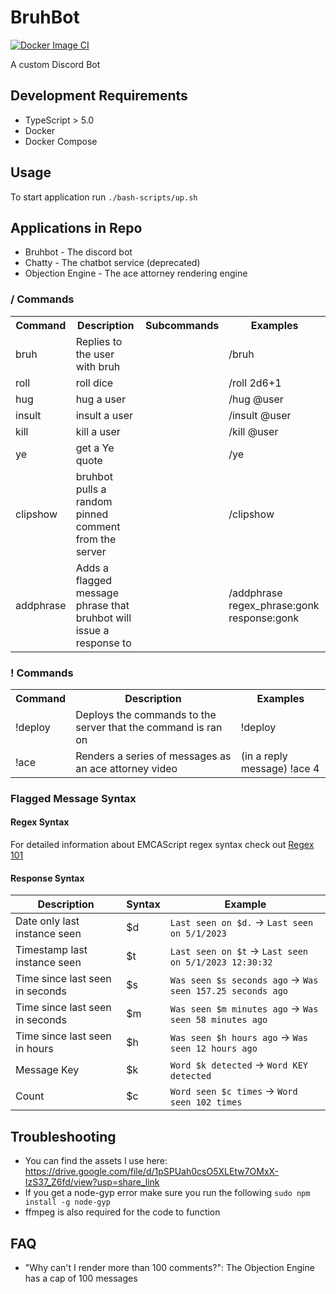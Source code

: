 # BruhBot
[![Docker Image CI](https://github.com/RKochenderfer/BruhBot/actions/workflows/docker-image.yml/badge.svg?branch=master)](https://github.com/RKochenderfer/BruhBot/actions/workflows/docker-image.yml)

A custom Discord Bot

## Development Requirements
* TypeScript > 5.0
* Docker
* Docker Compose

## Usage
To start application run `./bash-scripts/up.sh`

## Applications in Repo
* Bruhbot - The discord bot
* Chatty - The chatbot service (deprecated)
* Objection Engine - The ace attorney rendering engine

### / Commands

<table>
    <tbody>
        <tr>
            <th>Command</th>
            <th>Description</th>
            <th>Subcommands</th>
            <th>Examples</th>
        </tr>
        <tr>
            <td>bruh</td>
            <td>Replies to the user with bruh</td>
            <td></td>
            <td>/bruh</td>
        </tr>
        <tr>
            <td>roll</td>
            <td>roll dice</td>
            <td></td>
            <td>/roll 2d6+1</td>
        </tr>
        <tr>
            <td>hug</td>
            <td>hug a user</td>
            <td></td>
            <td>/hug @user</td>
        </tr>
        <tr>
            <td>insult</td>
            <td>insult a user</td>
            <td></td>
            <td>/insult @user</td>
        </tr>
        <tr>
            <td>kill</td>
            <td>kill a user</td>
            <td></td>
            <td>/kill @user</td>
        </tr>
        <tr>
            <td>ye</td>
            <td>get a Ye quote</td>
            <td></td>
            <td>/ye</td>
        </tr>
        <tr>
            <td>clipshow</td>
            <td>bruhbot pulls a random pinned comment from the server</td>
            <td></td>
            <td>/clipshow</td>
        </tr>
        <tr>
            <td>addphrase</td>
            <td>Adds a flagged message phrase that bruhbot will issue a response to</td>
            <td></td>
            <td>/addphrase regex_phrase:gonk response:gonk</td>
        </tr>
    </tbody>
</table>

### ! Commands
<table>
    <tbody>
        <tr>
            <th>Command</th>
            <th>Description</th>
            <th>Examples</th>
        </tr>
        <tr>
            <td>!deploy</td>
            <td>Deploys the commands to the server that the command is ran on</td>
            <td>!deploy</td>
        </tr>
        <tr>
            <td>!ace</td>
            <td>Renders a series of messages as an ace attorney video</td>
            <td>(in a reply message) !ace 4</td>
        </tr>
    </tbody>
</table>

### Flagged Message Syntax
#### Regex Syntax
For detailed information about EMCAScript regex syntax check out [Regex 101](https://regex101.com/)

#### Response Syntax
Description|Syntax|Example
-|-|-
Date only last instance seen|$d|`Last seen on $d.` -> `Last seen on 5/1/2023`
Timestamp last instance seen|$t|`Last seen on $t` -> `Last seen on 5/1/2023 12:30:32`
Time since last seen in seconds|$s|`Was seen $s seconds ago` -> `Was seen 157.25 seconds ago`
Time since last seen in seconds|$m|`Was seen $m minutes ago` -> `Was seen 58 minutes ago`
Time since last seen in hours|$h|`Was seen $h hours ago` -> `Was seen 12 hours ago`
Message Key|$k|`Word $k detected` -> `Word KEY detected`
Count|$c|`Word seen $c times` -> `Word seen 102 times`

## Troubleshooting

- You can find the assets I use here: https://drive.google.com/file/d/1pSPUah0csO5XLEtw7OMxX-IzS37_Z6fd/view?usp=share_link
- If you get a node-gyp error make sure you run the following `sudo npm install -g node-gyp`
- ffmpeg is also required for the code to function

## FAQ
- "Why can't I render more than 100 comments?": The Objection Engine has a cap of 100 messages
